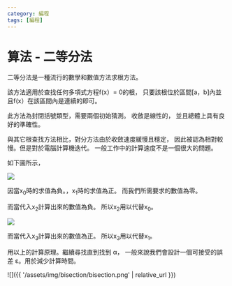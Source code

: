 ```yaml
---
category: 編程 
tags: [編程]
---
```


# 算法 - 二等分法

二等分法是一種流行的數學和數值方法求根方法。 

該方法適用於查找任何多項式方程f(x）= 0的根，
只要該根位於區間[a，b]內並且f(x）在該區間內是連續的即可。

此方法為封閉括號類型，需要兩個初始猜測。 收斂是線性的，
並且總體上具有良好的準確性。 

與其它根查找方法相比，對分方法由於收斂速度緩慢且穩定，
因此被認為相對較慢。但是對於電腦計算機迭代。 
一般工作中的計算速度不是一個很大的問題。

如下圖所示，

![](https://latex.codecogs.com/svg.latex?\Large&space;x_{2}=\frac{x_{0}+x_{1}}{2})

因當x<sub>0</sub>時的求值為負。，x<sub>1</sub>時的求值為正。
而我們所需要求的數值為零。

而當代入x<sub>2</sub>計算出來的數值為負。
所以x<sub>2</sub>用以代替x<sub>0</sub>。

![](https://latex.codecogs.com/svg.latex?\Large&space;x_{3}=\frac{x_{2}+x_{1}}{2})

而當代入x<sub>3</sub>計算出來的數值為正。
所以x<sub>3</sub>用以代替x<sub>1</sub>。

用以上的計算原理。繼續尋找直到找到 &alpha;，
一般來說我們會設計一個可接受的誤差 &epsilon;。用於減少計算時間。


![]({{ '/assets/img/bisection/bisection.png' | relative_url }})